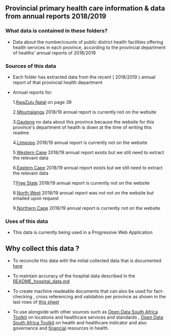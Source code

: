 ## Provincial primary health care information & data from annual reports 2018/2019


### What data is contained in these folders?

* Data about the number/counts of public district health facilities offering  health services in each province, according to the provincial department of healths' annual reports of 2018/2019

### Sources of this data 

* Each folder has extracted data from the recent ( 2018/2019 ) annual report of that provincial health department 

* Annual reports for:

    1.[KwaZulu Natal](http://www.kznhealth.gov.za/2018-2019-annual-report.pdf)   on page 39

    2.[Mpumalanga](http://www.mpuhealth.gov.za/AnnualReport.html) 2018/19  annual report is currently not on the website

    3.[Gauteng](https://www.gauteng.gov.za/Departments/DepartmentDetails?departmentId=CPM-001006)   no data about this province because the website for this province's department of health is down at the time of writing this readme
  
    4.[Limpopo](http://www.doh.limpopo.gov.za/?q=node/69)   2018/19  annual report is currently  not on the website

    5.[Western Cape](https://www.westerncape.gov.za/documents/annual_reports/2019) 2018/19  annual report exists but we still need to extract the relevant data

    6.[Eastern Cape](http://www.echealth.gov.za/index.php/document-library/annual-reports) 2018/19  annual report exists but we still need to extract the relevant data

    7.[Free State](http://www.fshealth.gov.za/portal/page/portal/fshp/intranet/resource_documents) 2018/19  annual report is currently  not on the website

    8.[North West](https://drive.google.com/file/d/1eXWtDTS4QRxIZYk4mT0dH_FcETBiOvb9/view) 2018/19  annual report was not not on the website but emailed upon request

    9.[Northern Cape](http://www.northern-cape.gov.za/health/index.php/resource/more-info/app) 2018/19  annual report is currently  not on the website


### Uses of this data

* This data is currently being used in a Progressive Web Application 

## Why collect this data ?


* To reconcile this data with the initial collected data that is documented [here](https://github.com/dsfsi/covid19za/tree/Hospital_Data/data)

* To maintain accuracy of the hospital data described in the [README_hospital_data.md](https://github.com/dsfsi/covid19za/blob/master/data/README_hospital_data.md) 

* To create machine readeable documents that can also be used for fact-checking ,  cross referencing  and validation per province as shown in the last rows of [this sheet](https://docs.google.com/spreadsheets/d/1ujiuSd656BfIO3AT86GTr17oveaev-qBuYbu_v45RC4/edit#gid=0)

* To use alongside with other sources such as [Open Data South Africa Toolkit](https://opendataza.gitbook.io/toolkit/open-data-resources/healthcare-data-resources#healthcare-services-locations-and-standards) on locations and healthcare services and standards , [Open Data South Africa Toolkit](https://opendataza.gitbook.io/toolkit/open-data-resources/healthcare-data-resources#health-and-healthcare-indicators) on health and healthcare indicator and also 
governance and [financial](https://opendataza.gitbook.io/toolkit/open-data-resources/political-and-governance-data-resources) resources in health.

